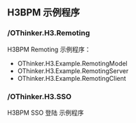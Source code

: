 ## H3BPM  示例程序

### /OThinker.H3.Remoting

H3BPM Remoting 示例程序：
* OThinker.H3.Example.RemotingModel
* OThinker.H3.Example.RemotingServer
* OThinker.H3.Example.RemotingClient

### /OThinker.H3.SSO

H3BPM SSO 登陆 示例程序
